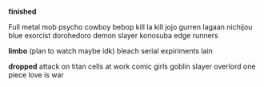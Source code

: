 **finished**

Full metal
mob psycho
cowboy bebop
kill la kill
jojo
gurren lagaan
nichijou
blue exorcist
dorohedoro
demon slayer
konosuba
edge runners

**limbo** (plan to watch maybe idk)
bleach
serial expiriments lain

**dropped**
attack on titan
cells at work
comic girls
goblin slayer
overlord
one piece
love is war


